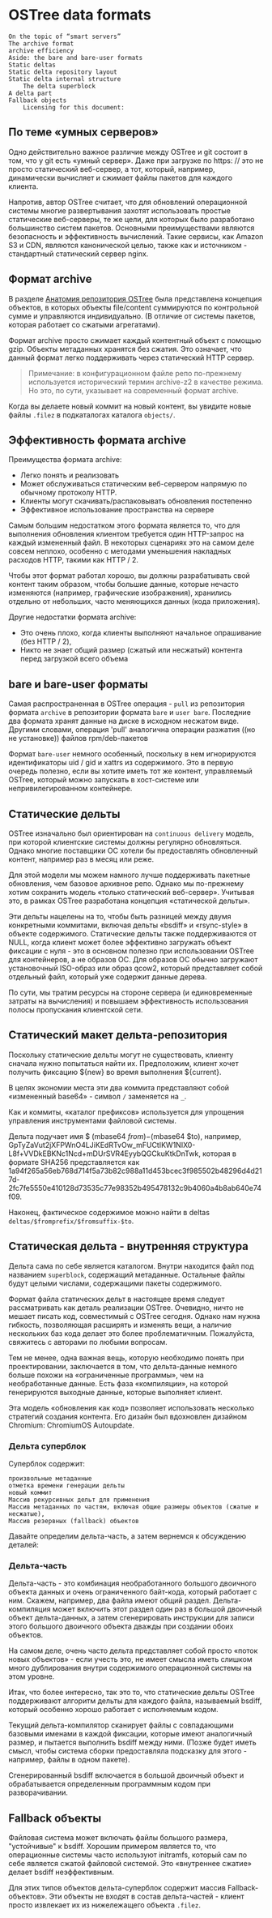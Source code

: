 # OSTree data formats

    On the topic of “smart servers”
    The archive format
    archive efficiency
    Aside: the bare and bare-user formats
    Static deltas
    Static delta repository layout
    Static delta internal structure
        The delta superblock
    A delta part
    Fallback objects
        Licensing for this document:

## По теме «умных серверов»

Одно действительно важное различие между OSTree и git состоит в том, что у git есть «умный сервер». Даже при загрузке по https: // это не просто статический веб-сервер, а тот, который, например, динамически вычисляет и сжимает файлы пакетов для каждого клиента.

Напротив, автор OSTree считает, что для обновлений операционной системы многие развертывания захотят использовать простые статические веб-серверы, те же цели, для которых было разработано большинство систем пакетов. Основными преимуществами являются безопасность и эффективность вычислений. Такие сервисы, как Amazon S3 и CDN, являются канонической целью, 
также как и источником - стандартный статический сервер nginx. 

## Формат archive

В разделе [Анатомия репозитория OSTree](anatomy.md)  была представлена ​​концепция объектов, в которых объекты file/content суммируются по контрольной сумме и управляются индивидуально. (В отличие от системы пакетов, которая работает со сжатыми агрегатами).

Формат archive просто сжимает каждый контентный объект с помощью gzip. 
Объекты метаданных хранятся без сжатия. 
Это означает, что данный формат легко поддерживать через статический HTTP сервер. 
> Примечание: в конфигурационном файле репо по-прежнему используется исторический термин archive-z2 в качестве режима. Но это, по сути, указывает на современный формат archive.

Когда вы делаете новый коммит на новый контент, вы увидите новые файлы `.filez` в  подкаталогах каталога `objects/`.

## Эффективность формата archive

Преимущества формата archive:

- Легко понять и реализовать
- Может обслуживаться статическим веб-сервером напрямую по обычному протоколу HTTP.
- Клиенты могут скачивать/распаковывать обновления постепенно
- Эффективное использование пространства на сервере

Самым большим недостатком этого формата является то, что для выполнения обновления клиентом требуется один HTTP-запрос на каждый измененный файл. 
В некоторых сценариях это на самом деле совсем неплохо, особенно с методами уменьшения накладных расходов HTTP, такими как HTTP / 2.

Чтобы этот формат работал хорошо, вы должны разрабатывать свой контент таким образом, чтобы большие данные, 
которые нечасто изменяются (например, графические изображения), хранились отдельно от небольших, 
часто меняющихся данных (кода приложения).

Другие недостатки формата archive:

- Это очень плохо, когда клиенты выполняют начальное опрашивание (без HTTP / 2),
- Никто не знает общий размер (сжатый или несжатый) контента перед загрузкой всего объема


## bare и bare-user форматы

Самая распространенная в OSTree операция - `pull` из репозитория формата `archive` в репозитории формата `bare` и `user bare`. 
Последние два формата хранят данные на диске в исходном несжатом виде.
Другими словами, операция 'pull'  аналогична операции разжатия ((но не установке)) файлов rpm/deb-пакетов

Формат `bare-user`  немного особенный, поскольку в нем игнорируются идентификаторы uid / gid и xattrs из содержимого. 
Это в первую очередь полезно, если вы хотите иметь тот же контент, управляемый OSTree, который можно запускать в хост-системе или непривилегированном контейнере. 

## Статические дельты

OSTree изначально был ориентирован на `continuous delivery` модель, при которой клиентские системы должны регулярно обновляться. 
Однако многие поставщики ОС хотели бы предоставлять обновленный контент, например раз в месяц или реже.

Для этой модели мы можем намного лучше поддерживать пакетные обновления, чем базовое архивное репо. Однако мы по-прежнему хотим сохранить модель «только статический веб-сервер». 
Учитывая это, в рамках OSTree разработана концепция «статической дельты».

Эти дельты нацелены на то, чтобы быть разницей между двумя конкретными коммитами, включая дельты «bsdiff» и «rsync-style» в объекте содержимого. 
Статические дельты также поддерживаются от NULL, когда клиент может более эффективно загружать объект фиксации с нуля - это в основном полезно при использовании OSTree для контейнеров, а не образов ОС. 
Для образов ОС обычно загружают установочный ISO-образ или образ qcow2, который представляет собой отдельный файл, который уже содержит данные дерева.

По сути, мы тратим ресурсы  на стороне сервера (и единовременные затраты на вычисления) и повышаем эффективность использования полосы пропускания клиентской сети. 

## Статический макет дельта-репозитория

Поскольку статические дельты могут не существовать, клиенту сначала нужно попытаться найти их. 
Предположим, клиент хочет получить фиксацию ${new} во время выполнения ${current}.

В целях экономии места эти два коммита представляют собой «измененный base64» - символ `/` заменяется на `_`.

Как и коммиты, «каталог префиксов» используется для упрощения управления инструментами файловой системы.

Дельта подучает имя $ (mbase64 $from)-$(mbase64 $to), например, GpTyZaVut2jXFPWnO4LJiKEdRTvOw_mFUCtIKW1NIX0-L8f+VVDkEBKNc1Ncd+mDUrSVR4EyybQGCkuKtkDnTwk, которая в формате SHA256 представляется как 1a94f265a56eb768d714f5a73b82c988a11d453bcec3f985502b48296d4d217d-2fc7fe5550e410128d73535c77e98352b495478132c9b4060a4b8ab640e74f09.

Наконец, фактическое содержимое можно найти в deltas `deltas/$fromprefix/$fromsuffix-$to`. 

## Статическая дельта - внутренняя структура

Дельта сама по себе является каталогом. Внутри находится файл под названием `superblock`, содержащий метаданные. 
Остальные файлы будут целыми числами, содержащими пакеты содержимого.

Формат файла статических дельт в настоящее время следует рассматривать как деталь реализации OSTree. 
Очевидно, ничто не мешает писать код, совместимый с OSTree сегодня. Однако нам нужна гибкость, позволяющая расширять и изменять вещи, а наличие нескольких баз кода делает это более проблематичным. Пожалуйста, свяжитесь с авторами по любыми вопросам.

Тем не менее, одна важная вещь, которую необходимо понять при проектировании, заключается в том, что дельта-данные немного больше похожи на «ограниченные программы», чем на необработанные данные. Есть фаза «компиляции», на которой генерируются выходные данные, которые выполняет клиент.

Эта модель «обновления как код» позволяет использовать несколько стратегий создания контента. Его дизайн был вдохновлен дизайном Chromium: ChromiumOS Autoupdate.

### Дельта суперблок

Суперблок содержит:

    произвольные метаданные
    отметка времени генерации дельты
    новый коммит
    Массив рекурсивных дельт для применения
    Массив метаданных по частям, включая общие размеры объектов (сжатые и несжатые),
    Массив резервных (fallback) объектов

Давайте определим дельта-часть, а затем вернемся к обсуждению деталей: 

### Дельта-часть

Дельта-часть - это комбинация необработанного большого двоичного объекта данных и очень ограниченного байт-кода, который работает с ним. Скажем, например, два файла имеют общий раздел. Дельта-компиляция может включить этот раздел один раз в большой двоичный объект дельта-данных, а затем сгенерировать инструкции для записи этого большого двоичного объекта дважды при создании обоих объектов.

На самом деле, очень часто дельта представляет собой просто «поток новых объектов» - если учесть это, не имеет смысла иметь слишком много дублирования внутри содержимого операционной системы на этом уровне.

Итак, что более интересно, так это то, что статические дельты OSTree поддерживают алгоритм дельты для каждого файла, называемый bsdiff, который особенно хорошо работает с исполняемым кодом.

Текущий дельта-компилятор сканирует файлы с совпадающими базовыми именами в каждой фиксации, которые имеют аналогичный размер, и пытается выполнить bsdiff между ними. (Позже будет иметь смысл, чтобы система сборки предоставляла подсказку для этого - например, файлы в одном пакете).

Сгенерированный bsdiff включается в большой двоичный объект и обрабатывается определенным программным кодом при разворачивании. 

## Fallback объекты

Файловая система может включать файлы большого размера, "устойчивые" к bsdiff. 
Хорошим примером является то, что операционные системы часто используют initramfs, который сам по себе является сжатой файловой системой. 
Это «внутреннее сжатие» делает bsdiff неэффективным.

Для этих типов объектов дельта-суперблок содержит массив Fallback-объектов». 
Эти объекты не входят в состав дельта-частей - клиент просто извлекает их из нижележащего объекта `.filez`. 

